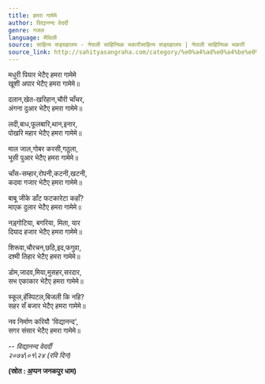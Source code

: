 ```yaml
---
title: हमरा गामेमे
author: विद्यानन्द वेदर्दी
genre: गजल
language: मैथिली
source: साहित्य सङ्ग्रहालय - नेपाली साहित्यिक भकारीसाहित्य सङ्ग्रहालय | नेपाली साहित्यिक भकारी
source_link: http://sahityasangraha.com/category/%e0%a4%ad%e0%a4%be%e0%a4%b7%e0%a4%be-%e0%a4%ad%e0%a4%be%e0%a4%b7%e0%a5%80-%e0%a4%b8%e0%a4%be%e0%a4%b9%e0%a4%bf%e0%a4%a4%e0%a5%8d%e0%a4%af/%e0%a4%ae%e0%a5%88%e0%a4%a5%e0%a4%bf%e0%a4%b2%e0%a5%80-%e0%a4%b0%e0%a4%9a%e0%a4%a8%e0%a4%be/
---
```


मधुरी पियार भेटैए हमरा गामेमे  
खूशी अपार भेटैए हमरा गामेमे॥

दलान,खेत-खरिहान,चौरी चाँचर,  
अंगना दुआर भेटैए हमरा गामेमे॥

लदी,बाध,फूलबारि,थान,इनार,  
पोखरि महार भेटैए हमरा गामेमे॥

माल जाल,गोबर करसी,गठुला,  
भूसी पुआर भेटैए हमरा गामेमे॥

चाँस-सम्हार,रोपनी,कटनी,खटनी,  
कदवा गजार भेटैए हमरा गामेमे॥

बाबू जीके डाँट फटकारेटा कहाँ?  
माएक दुलार भेटैए हमरा गामेमे॥

नड़्गोटिया, बगरिया, मिता, यार  
दियाद हजार भेटैए हमरा गामेमे॥

शिरूवा,चौरचन,छठि,इद,फगुवा,  
दश्मी तिहार भेटैए हमरा गामेमे॥

डोम,जादव,मिया,मुसहर,सरदार,  
सभ एकाकार भेटैए हमरा गामेमे॥

स्कूल,हॅस्पिटल,बिजली कि नहि?  
सहर सँ बजार भेटैए हमरा गामेमे॥

नव निर्माण करियौ 'विद्यानन्द',  
सगर संसार भेटैए हमरा गामेमे॥

*-- विद्यानन्द वेदर्दी  
२०७४\\०१\\२४ (रवि दिन)*

**(स्रोत : [अ](http://appanjanakpur.blogspot.com)प्पन जनकपुर धाम)**
